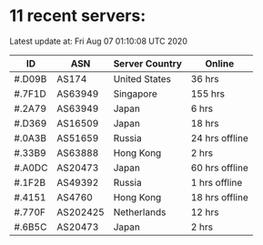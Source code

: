 # 11 recent servers:

Latest update at: Fri Aug 07 01:10:08 UTC 2020

| ID | ASN | Server Country | Online |
| -- | --- | -------------- | ------ |
| #.D09B | AS174 | United States | 36 hrs |
| #.7F1D | AS63949 | Singapore | 155 hrs |
| #.2A79 | AS63949 | Japan | 6 hrs |
| #.D369 | AS16509 | Japan | 18 hrs |
| #.0A3B | AS51659 | Russia | 24 hrs offline |
| #.33B9 | AS63888 | Hong Kong | 2 hrs |
| #.A0DC | AS20473 | Japan | 60 hrs offline |
| #.1F2B | AS49392 | Russia | 1 hrs offline |
| #.4151 | AS4760 | Hong Kong | 18 hrs offline |
| #.770F | AS202425 | Netherlands | 12 hrs |
| #.6B5C | AS20473 | Japan | 2 hrs |

